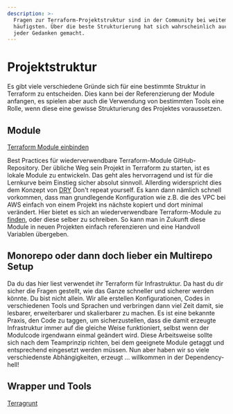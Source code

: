 ```yaml
---
description: >-
  Fragen zur Terraform-Projektstruktur sind in der Community bei weitem am
  häufigsten. Über die beste Strukturierung hat sich wahrscheinlich auch schon
  jeder Gedanken gemacht.
---
```


# Projektstruktur
Es gibt viele verschiedene Gründe sich für eine bestimmte Struktur in Terraform zu entscheiden. Dies kann bei der Referenzierung der Module anfangen, es spielen aber auch die Verwendung von bestimmten Tools eine Rolle, wenn diese eine gewisse Strukturierung des Projektes voraussetzen.

## Module
[Terraform Module einbinden](projektstruktur/terraform-module.md)

Best Practices für wiederverwendbare Terraform-Module GitHub-Repository. Der übliche Weg sein Projekt in Terraform zu starten, ist es lokale Module zu entwickeln. Das geht ales hervorragend und ist für die Lernkurve beim Einstieg sicher absolut sinnvoll. Allerding widerspricht dies dem Konzept von [DRY](http://c2.com/cgi/wiki?DontRepeatYourself) Don't repeat yourself. Es kann dann nämlich schnell vorkommen, dass man grundlegende Konfiguration wie z.B. die des VPC bei AWS einfach von einem Projekt ins nächste kopiert und dort minimal verändert. Hier bietet es sich an wiederverwendbare Terraform-Module zu [finden](https://github.com/terraform-aws-modules), oder diese selber zu schreiben. So kann man in Zukunft diese Module in neuen Projekten einfach referenzieren und eine Handvoll Variablen übergeben.

## Monorepo oder dann doch lieber ein Multirepo Setup

Da du das hier liest verwendet ihr Terraform für Infrastruktur. Da hast du dir sicher die Fragen gestellt, wie das Ganze schneller und sicherer werden könnte.  Du bist nicht allein. Wir alle erstellen Konfigurationen, Codes in verschiedenen Tools und Sprachen und verbringen dann viel Zeit damit, sie lesbarer, erweiterbarer und skalierbarer zu machen. Es ist eine bekannte Praxis, den Code zu taggen, um sicherzustellen, dass die damit erzeugte Infrastruktur immer auf die gleiche Weise funktioniert, selbst wenn der Modulcode irgendwann einmal geändert wird. Diese Arbeitsweise sollte sich nach dem Teamprinzip richten, bei dem geeignete Module getaggt und entsprechend eingesetzt werden müssen. Nun aber haben wir so viele verschiedenste Abhängigkeiten, erzeugt ... willkommen in der Dependency-hell!

## Wrapper und Tools
[Terragrunt](codestruktur/beispiele/terragrunt.md)
